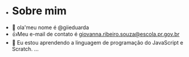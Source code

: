 - # Sobre mim
- 👋 ola'meu nome é @giieduarda
- 👍Meu e-mail de contato é giovanna.ribeiro.souza@escola.pr.gov.br
- 🌱 Eu estou aprendendo a linguagem de programação do JavaScript e Scratch.
...

<!---
giieduarda/giieduarda is a ✨ special ✨ repository because its `README.md` (this file) appears on your GitHub profile.
You can click the Preview link to take a look at your changes.
--->

